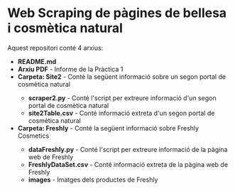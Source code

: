 # Web Scraping de pàgines de bellesa i cosmètica natural

Aquest repositori conté 4 arxius:
<ul>
  <li><strong>README.md</strong></li>
  <li><strong>Arxiu PDF</strong> - Informe de la Pràctica 1</li>
  <li><strong>Carpeta: Site2</strong> - Conté la següent informació sobre un segon portal de cosmètica natural</li>
  <ul>
    <li><strong>scraper2.py</strong> - Conté l'script per extreure informació d'un segon portal de cosmètica natural</li>
    <li><strong>site2Table.csv</strong> - Conté informació extreta d'un segon portal de cosmètica natural</li>
  </ul>
  <li><strong>Carpeta: Freshly</strong> - Conté la següent informació sobre Freshly Cosmetics</li>
  <ul>
    <li><strong>dataFreshly.py</strong> - Conté l'script per extreure informació de la pàgina web de Freshly</li>
    <li><strong>FreshlyDataSet.csv</strong> - Conté informació extreta de la pàgina web de Freshly</li>
    <li><strong>images</strong> - Imatges dels productes de Freshly</li>
  </ul>
</ul>

